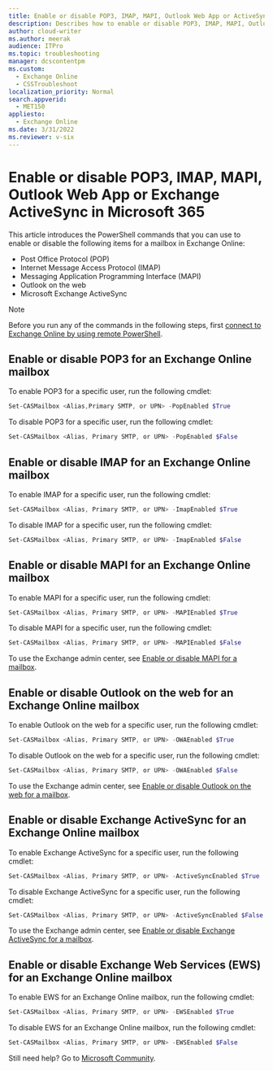 ```yaml
---
title: Enable or disable POP3, IMAP, MAPI, Outlook Web App or ActiveSync in Microsoft 365
description: Describes how to enable or disable POP3, IMAP, MAPI, Outlook Web App or ActiveSync in Microsoft 365.
author: cloud-writer
ms.author: meerak
audience: ITPro
ms.topic: troubleshooting
manager: dcscontentpm
ms.custom: 
  - Exchange Online
  - CSSTroubleshoot
localization_priority: Normal
search.appverid: 
  - MET150
appliesto: 
  - Exchange Online
ms.date: 3/31/2022
ms.reviewer: v-six
---
```

# Enable or disable POP3, IMAP, MAPI, Outlook Web App or Exchange ActiveSync in Microsoft 365

This article introduces the PowerShell commands that you can use to enable or disable the following items for a mailbox in Exchange Online:

- Post Office Protocol (POP)
- Internet Message Access Protocol (IMAP)
- Messaging Application Programming Interface (MAPI)
- Outlook on the web
- Microsoft Exchange ActiveSync

> [!NOTE]
> Before you run any of the commands in the following steps, first [connect to Exchange Online by using remote PowerShell](/powershell/exchange/exchange-online/connect-to-exchange-online-powershell/connect-to-exchange-online-powershell).

## Enable or disable POP3 for an Exchange Online mailbox

To enable POP3 for a specific user, run the following cmdlet:

```powershell
Set-CASMailbox <Alias,Primary SMTP, or UPN> -PopEnabled $True
```

To disable POP3 for a specific user, run the following cmdlet:

```powershell
Set-CASMailbox <Alias, Primary SMTP, or UPN> -PopEnabled $False
```

## Enable or disable IMAP for an Exchange Online mailbox

To enable IMAP for a specific user, run the following cmdlet:

```powershell
Set-CASMailbox <Alias, Primary SMTP, or UPN> -ImapEnabled $True
```

To disable IMAP for a specific user, run the following cmdlet:

```powershell
Set-CASMailbox <Alias, Primary SMTP, or UPN> -ImapEnabled $False
```

## Enable or disable MAPI for an Exchange Online mailbox

To enable MAPI for a specific user, run the following cmdlet:

```powershell
Set-CASMailbox <Alias, Primary SMTP, or UPN> -MAPIEnabled $True
```

To disable MAPI for a specific user, run the following cmdlet:

```powershell
Set-CASMailbox <Alias, Primary SMTP, or UPN> -MAPIEnabled $False
```

To use the Exchange admin center, see [Enable or disable MAPI for a mailbox](/exchange/recipients-in-exchange-online/manage-user-mailboxes/enable-or-disable-mapi).

## Enable or disable Outlook on the web for an Exchange Online mailbox

To enable Outlook on the web for a specific user, run the following cmdlet:

```powershell
Set-CASMailbox <Alias, Primary SMTP, or UPN> -OWAEnabled $True
```

To disable Outlook on the web for a specific user, run the following cmdlet:

```powershell
Set-CASMailbox <Alias, Primary SMTP, or UPN> -OWAEnabled $False
```

To use the Exchange admin center, see [Enable or disable Outlook on the web for a mailbox](/exchange/recipients-in-exchange-online/manage-user-mailboxes/enable-or-disable-outlook-web-app).

## Enable or disable Exchange ActiveSync for an Exchange Online mailbox

To enable Exchange ActiveSync for a specific user, run the following cmdlet:

```powershell
Set-CASMailbox <Alias, Primary SMTP, or UPN> -ActiveSyncEnabled $True
```

To disable Exchange ActiveSync  for a specific user, run the following cmdlet:

```powershell
Set-CASMailbox <Alias, Primary SMTP, or UPN> -ActiveSyncEnabled $False
```

To use the Exchange admin center, see [Enable or disable Exchange ActiveSync for a mailbox](/exchange/recipients-in-exchange-online/manage-user-mailboxes/enable-or-disable-exchange-activesync).

## Enable or disable Exchange Web Services (EWS) for an Exchange Online mailbox

To enable EWS for an Exchange Online mailbox, run the following cmdlet:

```powershell
Set-CASMailbox <Alias, Primary SMTP, or UPN> -EWSEnabled $True
```

To disable EWS for an Exchange Online mailbox, run the following cmdlet:

```powershell
Set-CASMailbox <Alias, Primary SMTP, or UPN> -EWSEnabled $False
```

Still need help? Go to [Microsoft Community](https://answers.microsoft.com/).
